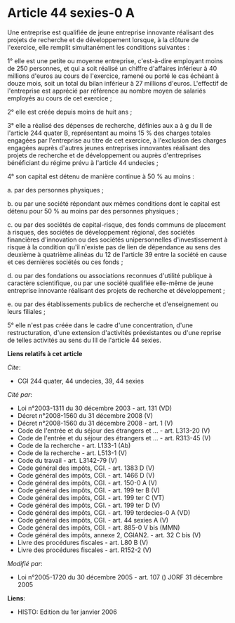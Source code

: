 # Article 44 sexies-0 A

Une entreprise est qualifiée de jeune entreprise innovante réalisant des projets de recherche et de développement lorsque, à
la clôture de l'exercice, elle remplit simultanément les conditions suivantes :

1° elle est une petite ou moyenne entreprise, c'est-à-dire employant moins de 250 personnes, et qui a soit réalisé un chiffre
d'affaires inférieur à 40 millions d'euros au cours de l'exercice, ramené ou porté le cas échéant à douze mois, soit un total
du bilan inférieur à 27 millions d'euros. L'effectif de l'entreprise est apprécié par référence au nombre moyen de salariés
employés au cours de cet exercice ;

2° elle est créée depuis moins de huit ans ;

3° elle a réalisé des dépenses de recherche, définies aux a à g du II de l'article 244 quater B, représentant au moins 15 %
des charges totales engagées par l'entreprise au titre de cet exercice, à l'exclusion des charges engagées auprès d'autres
jeunes entreprises innovantes réalisant des projets de recherche et de développement ou auprès d'entreprises bénéficiant du
régime prévu à l'article 44 undecies ;

4° son capital est détenu de manière continue à 50 % au moins :

a. par des personnes physiques ;

b. ou par une société répondant aux mêmes conditions dont le capital est détenu pour 50 % au moins par des personnes
physiques ;

c. ou par des sociétés de capital-risque, des fonds communs de placement à risques, des sociétés de développement régional,
des sociétés financières d'innovation ou des sociétés unipersonnelles d'investissement à risque à la condition qu'il n'existe
pas de lien de dépendance au sens des deuxième à quatrième alinéas du 12 de l'article 39 entre la société en cause et ces
dernières sociétés ou ces fonds ;

d. ou par des fondations ou associations reconnues d'utilité publique à caractère scientifique, ou par une société qualifiée
elle-même de jeune entreprise innovante réalisant des projets de recherche et développement ;

e. ou par des établissements publics de recherche et d'enseignement ou leurs filiales ;

5° elle n'est pas créée dans le cadre d'une concentration, d'une restructuration, d'une extension d'activités préexistantes
ou d'une reprise de telles activités au sens du III de l'article 44 sexies.

**Liens relatifs à cet article**

_Cite_:

  - CGI 244 quater, 44 undecies, 39, 44 sexies

_Cité par_:

  - Loi n°2003-1311 du 30 décembre 2003 - art. 131 (VD)
  - Décret n°2008-1560 du 31 décembre 2008 (V)
  - Décret n°2008-1560 du 31 décembre 2008 - art. 1 (V)
  - Code de l'entrée et du séjour des étrangers et ... - art. L313-20 (V)
  - Code de l'entrée et du séjour des étrangers et ... - art. R313-45 (V)
  - Code de la recherche - art. L133-1 (Ab)
  - Code de la recherche - art. L513-1 (V)
  - Code du travail - art. L3142-79 (V)
  - Code général des impôts, CGI. - art. 1383 D (V)
  - Code général des impôts, CGI. - art. 1466 D (V)
  - Code général des impôts, CGI. - art. 150-0 A (V)
  - Code général des impôts, CGI. - art. 199 ter B (V)
  - Code général des impôts, CGI. - art. 199 ter C (VT)
  - Code général des impôts, CGI. - art. 199 ter D (V)
  - Code général des impôts, CGI. - art. 199 terdecies-0 A (VD)
  - Code général des impôts, CGI. - art. 44 sexies A (V)
  - Code général des impôts, CGI. - art. 885-0 V bis (MMN)
  - Code général des impôts, annexe 2, CGIAN2. - art. 32 C bis (V)
  - Livre des procédures fiscales - art. L80 B (V)
  - Livre des procédures fiscales - art. R152-2 (V)

_Modifié par_:

  - Loi n°2005-1720 du 30 décembre 2005 - art. 107 () JORF 31 décembre 2005

**Liens**:

  - HISTO: Edition du 1er janvier 2006

